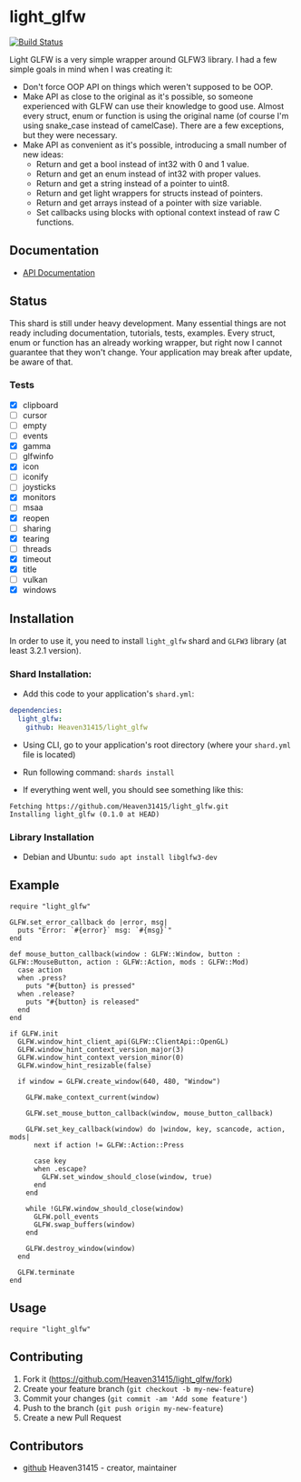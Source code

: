 # light_glfw

[![Build Status](https://travis-ci.org/Heaven31415/light_glfw.svg?branch=master)](https://travis-ci.org/Heaven31415/light_glfw)

Light GLFW is a very simple wrapper around GLFW3 library. I had a few simple goals in mind when I was creating it:
* Don't force OOP API on things which weren't supposed to be OOP.
* Make API as close to the original as it's possible, so someone experienced with GLFW can use their knowledge to good use.
Almost every struct, enum or function is using the original name (of course I'm using snake_case instead of camelCase). There are a few exceptions, but they were necessary.
* Make API as convenient as it's possible, introducing a small number of new ideas:
  - Return and get a bool instead of int32 with 0 and 1 value.
  - Return and get an enum instead of int32 with proper values.
  - Return and get a string instead of a pointer to uint8.
  - Return and get light wrappers for structs instead of pointers.
  - Return and get arrays instead of a pointer with size variable.
  - Set callbacks using blocks with optional context instead of raw C functions.

## Documentation

- [API Documentation](https://heaven31415.github.io/light_glfw/GLFW.html)

## Status

This shard is still under heavy development. Many essential things are not ready including documentation, tutorials, tests, examples. Every struct, enum or function has an already working wrapper, but right now I cannot guarantee that they won't change. Your application may break after update, be aware of that.

### Tests

- [x] clipboard
- [ ] cursor
- [ ] empty
- [ ] events
- [x] gamma
- [ ] glfwinfo
- [x] icon
- [ ] iconify
- [ ] joysticks
- [x] monitors
- [ ] msaa
- [x] reopen
- [ ] sharing
- [x] tearing
- [ ] threads
- [x] timeout
- [x] title
- [ ] vulkan
- [x] windows

## Installation

In order to use it, you need to install `light_glfw` shard and `GLFW3` library (at least 3.2.1 version).

### Shard Installation:

- Add this code to your application's `shard.yml`:

```yaml
dependencies:
  light_glfw:
    github: Heaven31415/light_glfw
```

- Using CLI, go to your application's root directory (where your `shard.yml` file is located)

- Run following command: `shards install`

- If everything went well, you should see something like this:

```
Fetching https://github.com/Heaven31415/light_glfw.git
Installing light_glfw (0.1.0 at HEAD)
```

### Library Installation

- Debian and Ubuntu: `sudo apt install libglfw3-dev`

## Example
```crystal
require "light_glfw"

GLFW.set_error_callback do |error, msg|
  puts "Error: `#{error}` msg: `#{msg}`"
end

def mouse_button_callback(window : GLFW::Window, button : GLFW::MouseButton, action : GLFW::Action, mods : GLFW::Mod)
  case action
  when .press?
    puts "#{button} is pressed"
  when .release?
    puts "#{button} is released"
  end
end

if GLFW.init
  GLFW.window_hint_client_api(GLFW::ClientApi::OpenGL)
  GLFW.window_hint_context_version_major(3)
  GLFW.window_hint_context_version_minor(0)
  GLFW.window_hint_resizable(false)

  if window = GLFW.create_window(640, 480, "Window")

    GLFW.make_context_current(window)

    GLFW.set_mouse_button_callback(window, mouse_button_callback)

    GLFW.set_key_callback(window) do |window, key, scancode, action, mods|
      next if action != GLFW::Action::Press

      case key
      when .escape?
        GLFW.set_window_should_close(window, true)
      end
    end

    while !GLFW.window_should_close(window)
      GLFW.poll_events
      GLFW.swap_buffers(window)
    end
  
    GLFW.destroy_window(window)
  end

  GLFW.terminate
end
```

## Usage

```crystal
require "light_glfw"
```

## Contributing

1. Fork it (<https://github.com/Heaven31415/light_glfw/fork>)
2. Create your feature branch (`git checkout -b my-new-feature`)
3. Commit your changes (`git commit -am 'Add some feature'`)
4. Push to the branch (`git push origin my-new-feature`)
5. Create a new Pull Request

## Contributors

- [github](https://github.com/Heaven31415) Heaven31415 - creator, maintainer
